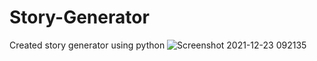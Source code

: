 # Story-Generator
Created story generator using python
![Screenshot 2021-12-23 092135](https://user-images.githubusercontent.com/86149391/147185508-027bf606-8ab5-424b-9c8b-1091476c9a6c.png)

